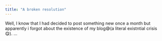 ```yaml
---
title: "A broken resolution"
---
```


Well, I know that I had decided to post something new once a month but apparently i forgot about the existence of my blog😅(a literal existntial crisis😋).
...
